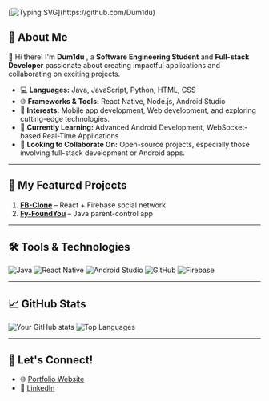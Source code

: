 [![Typing SVG](https://readme-typing-svg.demolab.com?font=Fira+Code&size=25&duration=4000&pause=1000&color=F7F7F7&background=1A1B27&center=true&vCenter=true&width=500&lines=Hi+there!+I'm+Dum1du+👋;Software+Engineering+Student+💻;Full-stack+Developer+⚡;Let's+build+something+amazing!)](https://github.com/Dum1du)


## 🌟 About Me
👋 Hi there! I'm **Dum1du** , a **Software Engineering Student** and **Full-stack Developer** passionate about creating impactful applications and collaborating on exciting projects.

- 💻 **Languages:** Java, JavaScript, Python, HTML, CSS
- 🌐 **Frameworks & Tools:** React Native, Node.js, Android Studio
- 🚀 **Interests:** Mobile app development, Web development, and exploring cutting-edge technologies.
- 🌱 **Currently Learning:** Advanced Android Development, WebSocket-based Real-Time Applications
- 🤝 **Looking to Collaborate On:** Open-source projects, especially those involving full-stack development or Android apps.

---

## 🚀 My Featured Projects
1. **[FB-Clone](https://facebook-clone-e6f91.web.app/)** – React + Firebase social network  
2. **[Fy-FoundYou](https://github.com/Dum1du/Fy-FoundYou.the.parent.control/releases/tag/v1.0.0)** – Java parent-control app   

---

## 🛠️ Tools & Technologies
![Java](https://img.shields.io/badge/Java-ED8B00?style=for-the-badge&logo=java&logoColor=white)
![React Native](https://img.shields.io/badge/React_Native-20232A?style=for-the-badge&logo=react&logoColor=61DAFB)
![Android Studio](https://img.shields.io/badge/Android_Studio-3DDC84?style=for-the-badge&logo=android-studio&logoColor=white)
![GitHub](https://img.shields.io/badge/GitHub-100000?style=for-the-badge&logo=github&logoColor=white)
![Firebase](https://img.shields.io/badge/Firebase-FFCA28?style=for-the-badge&logo=firebase&logoColor=black)

---

## 📈 GitHub Stats
![Your GitHub stats](https://github-readme-stats.vercel.app/api?username=Dum1du&show_icons=true&theme=radical)
![Top Languages](https://github-readme-stats.vercel.app/api/top-langs/?username=Dum1du&layout=compact&theme=radical)

---

## 🤝 Let's Connect!
- 🌐 [Portfolio Website](https://dum1du.github.io/my-portfolio/)
- 💼 [LinkedIn](https://www.linkedin.com/in/your-link-here)
